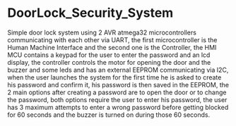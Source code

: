 # DoorLock_Security_System
Simple door lock system using 2 AVR atmega32 microcontrollers communicating with each other via UART, the first microcontroller is the Human Machine Interface and the second one is the Controller, the HMI MCU contains a keypad for the user to enter the password and an lcd display, the controller controls the motor for opening the door and the buzzer and some leds and has an external EEPROM communicating via I2C, when the user launches the system for the first time he is asked to create his password and confirm it, his password is then saved in the EEPROM, the 2 main options after creating a password are to open the door or to change the password, both options require the user to enter his password, the user has 3 maximum attempts to enter a wrong password before getting blocked for 60 seconds and the buzzer is turned on during those 60 seconds.
